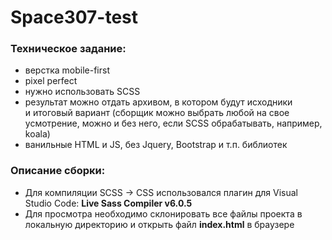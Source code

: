 # Space307-test

### Техническое задание:
- верстка mobile-first
- pixel perfect
- нужно использовать SCSS
- результат можно отдать архивом, в котором будут исходники и итоговый вариант (сборщик можно выбрать любой на свое усмотрение, можно и без него, если SCSS обрабатывать, например, koala)
- ванильные HTML и JS, без Jquery, Bootstrap и т.п. библиотек

### Описание сборки:
- Для компиляции SCSS -> CSS использовался плагин для Visual Studio Code: __Live Sass Compiler v6.0.5__
- Для просмотра необходимо склонировать все файлы проекта в локальную директорию и открыть файл __index.html__ в браузере
